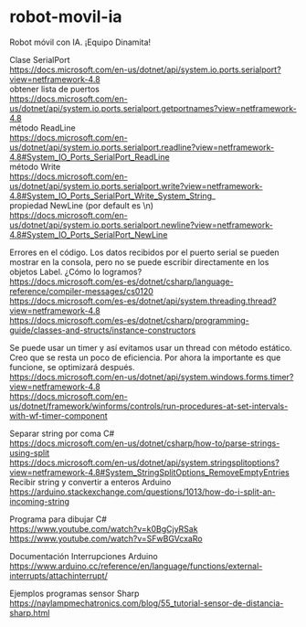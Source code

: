 # robot-movil-ia
Robot móvil con IA. ¡Equipo Dinamita!

Clase SerialPort  
https://docs.microsoft.com/en-us/dotnet/api/system.io.ports.serialport?view=netframework-4.8  
obtener lista de puertos  
https://docs.microsoft.com/en-us/dotnet/api/system.io.ports.serialport.getportnames?view=netframework-4.8  
método ReadLine  
https://docs.microsoft.com/en-us/dotnet/api/system.io.ports.serialport.readline?view=netframework-4.8#System_IO_Ports_SerialPort_ReadLine  
método Write  
https://docs.microsoft.com/en-us/dotnet/api/system.io.ports.serialport.write?view=netframework-4.8#System_IO_Ports_SerialPort_Write_System_String_  
propiedad NewLine (por default es \n)  
https://docs.microsoft.com/en-us/dotnet/api/system.io.ports.serialport.newline?view=netframework-4.8#System_IO_Ports_SerialPort_NewLine  

Errores en el código. Los datos recibidos por el puerto serial se pueden mostrar en la consola, pero no se puede escribir directamente en los objetos Label. ¿Cómo lo logramos?  
https://docs.microsoft.com/es-es/dotnet/csharp/language-reference/compiler-messages/cs0120  
https://docs.microsoft.com/es-es/dotnet/api/system.threading.thread?view=netframework-4.8  
https://docs.microsoft.com/es-es/dotnet/csharp/programming-guide/classes-and-structs/instance-constructors  

Se puede usar un timer y así evitamos usar un thread con método estático. Creo que se resta un poco de eficiencia. Por ahora la importante es que funcione, se optimizará después.  
https://docs.microsoft.com/en-us/dotnet/api/system.windows.forms.timer?view=netframework-4.8  
https://docs.microsoft.com/en-us/dotnet/framework/winforms/controls/run-procedures-at-set-intervals-with-wf-timer-component  

Separar string por coma C#  
https://docs.microsoft.com/en-us/dotnet/csharp/how-to/parse-strings-using-split  
https://docs.microsoft.com/en-us/dotnet/api/system.stringsplitoptions?view=netframework-4.8#System_StringSplitOptions_RemoveEmptyEntries  
Recibir string y convertir a enteros Arduino
https://arduino.stackexchange.com/questions/1013/how-do-i-split-an-incoming-string

Programa para dibujar C#  
https://www.youtube.com/watch?v=k0BgCjyRSak  
https://www.youtube.com/watch?v=SFwBGVcxaRo  

Documentación Interrupciones Arduino  
https://www.arduino.cc/reference/en/language/functions/external-interrupts/attachinterrupt/  

Ejemplos programas sensor Sharp  
https://naylampmechatronics.com/blog/55_tutorial-sensor-de-distancia-sharp.html  
